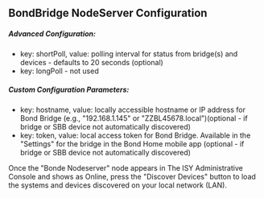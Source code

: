 ## BondBridge NodeServer Configuration
##### Advanced Configuration:
- key: shortPoll, value: polling interval for status from bridge(s) and devices - defaults to 20 seconds (optional)
- key: longPoll - not used

##### Custom Configuration Parameters:
- key: hostname, value: locally accessible hostname or IP address for Bond Bridge (e.g., "192.168.1.145" or "ZZBL45678.local")(optional - if bridge or SBB device not automatically discovered)
- key: token, value: local access token for Bond Bridge. Available in the "Settings" for the bridge in the Bond Home mobile app (optional - if bridge or SBB device not automatically discovered)

Once the "Bonde Nodeserver" node appears in The ISY Administrative Console and shows as Online, press the "Discover Devices" button to load the systems and devices discovered on your local network (LAN).